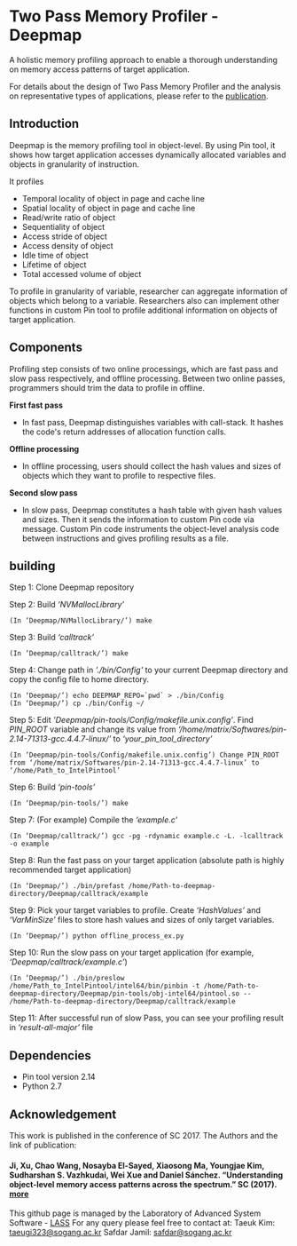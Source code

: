 __Two Pass Memory Profiler - Deepmap__
====================================
A holistic memory profiling approach to enable a thorough understanding on memory access patterns of target application. 

For details about the design of Two Pass Memory Profiler and the analysis on representative types of applications, please refer to the [publication](https://lass.sogang.ac.kr/pdf/object_profiling-sc17.pdf).


Introduction
-------------
Deepmap is the memory profiling tool in object-level. By using Pin tool, it shows how target application accesses dynamically allocated variables and objects in granularity of instruction.

It profiles
 - Temporal locality of object in page and cache line
 - Spatial locality of object in page and cache line
 - Read/write ratio of object
 - Sequentiality of object
 - Access stride of object
 - Access density of object
 - Idle time of object
 - Lifetime of object
 - Total accessed volume of object

To profile in granularity of variable, researcher can aggregate information of objects which belong to a variable.
Researchers also can implement other functions in custom Pin tool to profile additional information on objects of target application.


Components
-----------
Profiling step consists of two online processings, which are fast pass and slow pass respectively, and offline processing. Between two online passes, programmers should trim the data to profile in offline.

__First fast pass__
- In fast pass, Deepmap distinguishes variables with call-stack. It hashes the code's return addresses of allocation function calls.

__Offline processing__
- In offline processing, users should collect the hash values and sizes of objects which they want to profile to respective files.

__Second slow pass__
- In slow pass, Deepmap constitutes a hash table with given hash values and sizes. Then it sends the information to custom Pin code via message. Custom Pin code instruments the object-level analysis code between instructions and gives profiling results as a file.


building
---------

Step 1: Clone Deepmap repository

Step 2: Build *‘NVMallocLibrary’*

    (In ‘Deepmap/NVMallocLibrary/’) make

Step 3: Build *‘calltrack’*

    (In ‘Deepmap/calltrack/’) make

Step 4: Change path in *'./bin/Config'* to your current Deepmap directory and copy the config file to home directory.

    (In ‘Deepmap/’) echo DEEPMAP_REPO=`pwd` > ./bin/Config
    (In ‘Deepmap/’) cp ./bin/Config ~/

Step 5: Edit *'Deepmap/pin-tools/Config/makefile.unix.config'*. Find *PIN_ROOT* variable and change its value from *‘/home/matrix/Softwares/pin-2.14-71313-gcc.4.4.7-linux/’* to *‘your_pin_tool_directory’*

    (In ‘Deepmap/pin-tools/Config/makefile.unix.config’) Change PIN_ROOT from ‘/home/matrix/Softwares/pin-2.14-71313-gcc.4.4.7-linux’ to ‘/home/Path_to_IntelPintool’

Step 6: Build *‘pin-tools’*

    (In ‘Deepmap/pin-tools/’) make

Step 7: (For example) Compile the *‘example.c’*

    (In ‘Deepmap/calltrack/’) gcc -pg -rdynamic example.c -L. -lcalltrack -o example

Step 8: Run the fast pass on your target application (absolute path is highly recommended target application)

    (In ‘Deepmap/’) ./bin/prefast /home/Path-to-deepmap-directory/Deepmap/calltrack/example

Step 9: Pick your target variables to profile. Create *‘HashValues’* and *‘VarMinSize’* files to store hash values and sizes of 
only target variables.

    (In ‘Deepmap/’) python offline_process_ex.py

Step 10: Run the slow pass on your target application (for example, *‘Deepmap/calltrack/example.c’*)

    (In ‘Deepmap/’) ./bin/preslow /home/Path_to_IntelPintool/intel64/bin/pinbin -t /home/Path-to-deepmap-directory/Deepmap/pin-tools/obj-intel64/pintool.so -- /home/Path-to-deepmap-directory/Deepmap/calltrack/example

Step 11: After successful run of slow Pass, you can see your profiling result in *‘result-all-major’* file


Dependencies
-------------

  - Pin tool version 2.14
  - Python 2.7


Acknowledgement
------------
This work is published in the conference of SC 2017. The Authors and the link of publication:
#### Ji, Xu, Chao Wang, Nosayba El-Sayed, Xiaosong Ma, Youngjae Kim, Sudharshan S. Vazhkudai, Wei Xue and Daniel Sánchez. “Understanding object-level memory access patterns across the spectrum.” SC (2017). [more](https://dl.acm.org/citation.cfm?id=3126908.3126917)

This github page is managed by the Laboratory of Advanced System Software - [LASS](https://lass.sogang.ac.kr/)
For any query please feel free to contact at:
Taeuk Kim: taeugi323@sogang.ac.kr
Safdar Jamil: safdar@sogang.ac.kr

